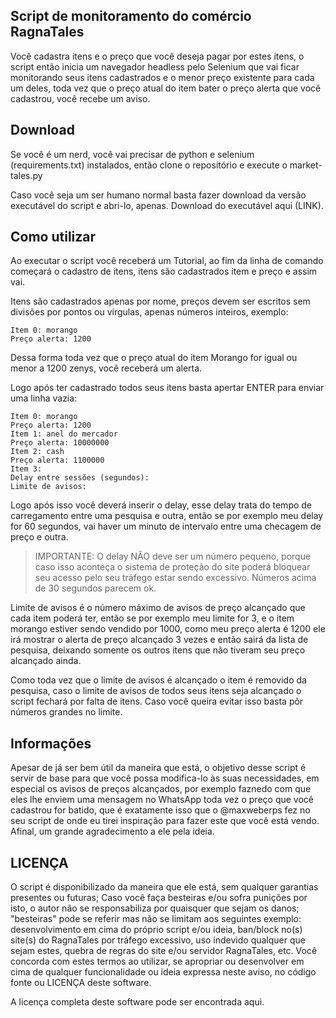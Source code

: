 ## Script de monitoramento do comércio RagnaTales
Você cadastra itens e o preço que você deseja pagar por estes itens, o script então inicia um navegador headless pelo Selenium que vai ficar monitorando seus itens cadastrados e o menor preço existente para cada um deles, toda vez que o preço atual do item bater o preço alerta que você cadastrou, você recebe um aviso.

## Download
Se você é um nerd, você vai precisar de python e selenium (requirements.txt) instalados, então clone o repositório e execute o market-tales.py

Caso você seja um ser humano normal basta fazer download da versão executável do script e abri-lo, apenas.
Download do executável aqui (LINK).

## Como utilizar
Ao executar o script você receberá um Tutorial, ao fim da linha de comando começará o cadastro de itens, itens são cadastrados item e preço e assim vai.

Itens são cadastrados apenas por nome, preços devem ser escritos sem divisões por pontos ou vírgulas, apenas números inteiros, exemplo:
```
Item 0: morango
Preço alerta: 1200
```
Dessa forma toda vez que o preço atual do item Morango for igual ou menor a 1200 zenys, você receberá um alerta.

Logo após ter cadastrado todos seus itens basta apertar ENTER para enviar uma linha vazia:
```
Item 0: morango
Preço alerta: 1200
Item 1: anel do mercador
Preço alerta: 10000000
Item 2: cash
Preço alerta: 1100000
Item 3:
Delay entre sessões (segundos):
Limite de avisos: 
```

Logo após isso você deverá inserir o delay, esse delay trata do tempo de carregamento entre uma pesquisa e outra, então se por exemplo meu delay for 60 segundos, vai haver um minuto de intervalo entre uma checagem de preço e outra.
> IMPORTANTE: O delay NÃO deve ser um número pequeno, porque caso isso aconteça o sistema de proteção do site poderá bloquear seu acesso pelo seu tráfego estar sendo excessivo. Números acima de 30 segundos parecem ok.

Limite de avisos é o número máximo de avisos de preço alcançado que cada item poderá ter, então se por exemplo meu limite for 3, e o item morango estiver sendo vendido por 1000, como meu preço alerta é 1200 ele irá mostrar o alerta de preço alcançado 3 vezes e então sairá da lista de pesquisa, deixando somente os outros itens que não tiveram seu preço alcançado ainda.

Como toda vez que o limite de avisos é alcançado o item é removido da pesquisa, caso o limite de avisos de todos seus itens seja alcançado o script fechará por falta de itens. Caso você queira evitar isso basta pôr números grandes no limite.

## Informações
Apesar de já ser bem útil da maneira que está, o objetivo desse script é servir de base para que você possa modifica-lo às suas necessidades, em especial os avisos de preços alcançados, por exemplo faznedo com que eles lhe enviem uma mensagem no WhatsApp toda vez o preço que você cadastrou for batido, que é exatamente isso que o @maxweberps fez no seu script de onde eu tirei inspiração para fazer este que você está vendo. Afinal, um grande agradecimento a ele pela ideia.

## LICENÇA
O script é disponibilizado da maneira que ele está, sem qualquer garantias presentes ou futuras; Caso você faça besteiras e/ou sofra punições por isto, o autor não se responsabiliza por quaisquer que sejam os danos; "besteiras" pode se referir mas não se limitam aos seguintes exemplo: desenvolvimento em cima do próprio script e/ou ideia, ban/block no(s) site(s) do RagnaTales por tráfego excessivo, uso indevido qualquer que sejam estes, quebra de regras do site e/ou servidor RagnaTales, etc.
Você concorda com estes termos ao utilizar, se apropriar ou desenvolver em cima de qualquer funcionalidade ou ideia expressa neste aviso, no código fonte ou LICENÇA deste software.

A licença completa deste software pode ser encontrada aqui.
